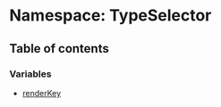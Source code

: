 # Namespace: TypeSelector

## Table of contents

### Variables

* [renderKey](/auto-docs/form-materials/variables/TypeSelector.renderKey.md)
